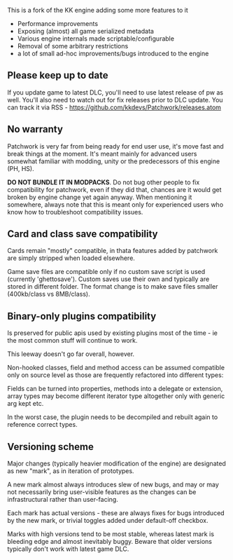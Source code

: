 This is a fork of the KK engine adding some more features to it

* Performance improvements
* Exposing (almost) all game serialized metadata
* Various engine internals made scriptable/configurable
* Removal of some arbitrary restrictions
* a lot of small ad-hoc improvements/bugs introduced to the engine

## Please keep up to date

If you update game to latest DLC, you'll need to use latest release of pw as well.
You'll also need to watch out for fix releases prior to DLC update.
You can track it via RSS - https://github.com/kkdevs/Patchwork/releases.atom

## No warranty

Patchwork is very far from being ready for end user use, it's move fast and
break things at the moment. It's meant mainly for advanced users somewhat
familiar with modding, unity or the predecessors of this engine (PH, HS).

**DO NOT BUNDLE IT IN MODPACKS**. Do not bug other people to fix compatibility
for patchwork, even if they did that, chances are it would get broken by
engine change yet again anyway. When mentioning it somewhere, always note
that this is meant only for experienced users who know how to troubleshoot
compatibility issues.

## Card and class save compatibility

Cards remain "mostly" compatible, in thata features added by patchwork
are simply stripped when loaded elsewhere.

Game save files are compatible only if no custom save script is used (currently
'ghettosave'). Custom saves use their own and typically are stored in different
folder. The format change is to make save files smaller (400kb/class vs 8MB/class).

## Binary-only plugins compatibility

Is preserved for public apis used by existing plugins most of the time - ie
the most common stuff will continue to work.

This leeway doesn't go far overall, however.

Non-hooked classes, field and method access can be assumed compatible only on
source level as those are frequently refactored into different types:

Fields can be turned into properties, methods into a delegate or extension,
array types may become different iterator type altogether only with generic arg
kept etc.

In the worst case, the plugin needs to be decompiled and rebuilt again
to reference correct types.

## Versioning scheme

Major changes (typically heavier modification of the engine) are designated as
new "mark", as in iteration of prototypes.

A new mark almost always introduces slew of new bugs, and may or may not
necessarily bring user-visible features as the changes can be infrastructural
rather than user-facing. 

Each mark has actual versions - these are always fixes for bugs introduced by
the new mark, or trivial toggles added under default-off checkbox.

Marks with high versions tend to be most stable, whereas latest mark is bleeding
edge and almost inevitably buggy. Beware that older versions typically don't work
with latest game DLC.


